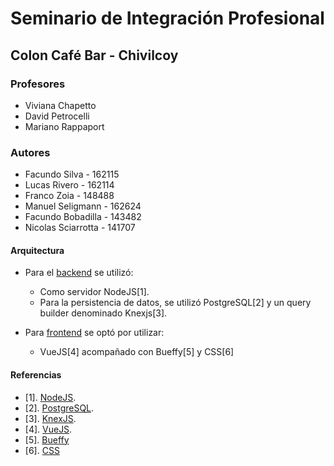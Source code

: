 # Seminario de Integración Profesional

## Colon Café Bar - Chivilcoy

### Profesores
   - Viviana Chapetto
   - David Petrocelli
   - Mariano Rappaport

### Autores
   - Facundo Silva - 162115
   - Lucas Rivero - 162114
   - Franco Zoia - 148488
   - Manuel Seligmann - 162624 
   - Facundo Bobadilla - 143482
   - Nicolas Sciarrotta - 141707

#### Arquitectura
   - Para el [backend](/backend) se utilizó:
       - Como servidor NodeJS[1]. 
       - Para la persistencia de datos, se utilizó PostgreSQL[2] y un query builder denominado Knexjs[3].
       
   - Para [frontend](/frontend) se optó por utilizar:
       - VueJS[4] acompañado con Bueffy[5] y CSS[6]


#### Referencias
   - [1]. [NodeJS](https://nodejs.org/es/docs/).
   - [2]. [PostgreSQL](https://www.postgresql.org/docs/).
   - [3]. [KnexJS](http://knexjs.org/).
   - [4]. [VueJS](https://vuejs.org/).
   - [5]. [Bueffy](https://buefy.org/)
   - [6]. [CSS](https://developer.mozilla.org/es/docs/Web/CSS)